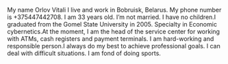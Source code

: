 My name Orlov Vitali
I live and work in Bobruisk, Belarus. My phone number is +375447442708.
I am 33 years old. I’m not married. I have no children.I graduated from the Gomel State University in 2005.
Specialty in Economic cybernetics.At the moment, I am the head of the service center for working with ATMs, cash registers and payment terminals.
I am hard-working and responsible person.I always do my best to achieve professional goals. I can deal with difficult situations.
I am fond of doing sports.
